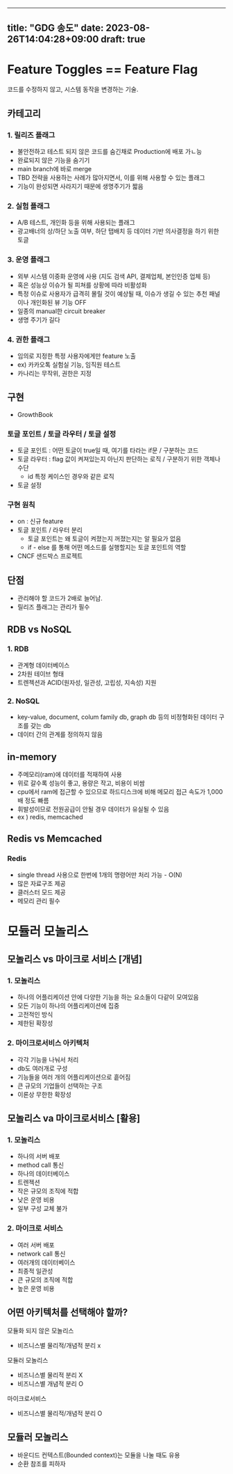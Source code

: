
---
title: "GDG 송도"
date: 2023-08-26T14:04:28+09:00
draft: true
---

# Feature Toggles == Feature Flag
코드를 수정하지 않고, 시스템 동작을 변경하는 기술.

## 카테고리
### 1. 릴리즈 플래그
- 불안전하고 테스트 되지 않은 코드를 숨긴채로 Production에 배포 가ㄴ능
- 완료되지 않은 기능을 숨기기
- main branch에 바로 merge
- TBD 전략을 사용하는 사례가 많아지면서, 이를 위해 사용할 수 있는 플래그
- 기능이 완성되면 사라지기 때문에 생명주기가 짧음

### 2. 실험 플래그
- A/B 테스트, 개인화 등을 위해 사용되는 플래그
- 광고배너의 상/하단 노출 여부, 하단 탭배치 등 데이터 기반 의사결정을 하기 위한 토글

### 3. 운영 플래그
- 외부 시스템 이중화 운영에 사용 (지도 검색 API, 결제업체, 본인인증 업체 등)
- 혹은 성능상 이슈가 될 피쳐를 상황에 따라 비활성화
- 특정 이슈로 사용자가 급격히 몰릴 것이 예상될 때, 이슈가 생길 수 있는 추천 패널이나 개인화된 뷰 기능 OFF
- 일종의 manual한 circuit breaker
- 생명 주기가 길다

### 4. 권한 플래그
- 임의로 지정한 특정 사용자에게만 feature 노출
- ex) 카카오톡 실험실 기능, 임직원 테스트
- 카나리는 무작위, 권한은 지정

## 구현
- GrowthBook

### 토글 포인트 / 토글 라우터 / 토글 설정
- 토글 포인트 : 어떤 토글이 true일 때, 여기를 타라는 if문 / 구분하는 코드
- 토글 라우터 : flag 값이 켜져있는지 아닌지 판단하는 로직 / 구분하기 위한 객체나 수단
  - id 특정 케이스인 경우와 같은 로직
- 토글 설정


### 구현 원칙
- on : 신규 feature
- 토글 포인트 / 라우터 분리
  - 토글 포인트는 왜 토글이 켜졌는지 꺼졌는지는 알 필요가 없음
  - if - else 를 통해 어떤 메소드를 실행할지는 토글 포인트의 역할
- CNCF 샌드박스 프로젝트

## 단점
- 관리해야 할 코드가 2배로 늘어남.
- 릴리즈 플래그는 관리가 필수


## RDB vs NoSQL
### 1. RDB
- 관계형 데이터베이스
- 2차원 테이브 형태
- 트렌젝션과 ACID(원자성, 일관성, 고립성, 지속성) 지원

### 2. NoSQL
- key-value, document, colum family db, graph db 등의 비정형화된 데이터 구조를 갖는 db
- 데이터 간의 관계를 정의하지 않음

## in-memory
- 주메모리(ram)에 데이터를 적재하여 사용
- 위로 갈수록 성능이 좋고, 용량은 작고, 비용이 비쌈
- cpu에서 ram에 접근할 수 있으므로 하드디스크에 비해 메모리 접근 속도가 1,000배 정도 빠름
- 휘발성이므로 전원공급이 안될 경우 데이터가 유실될 수 있음
- ex ) redis, memcached

## Redis vs Memcached
### Redis
- single thread 사용으로 한번에 1개의 명령어만 처리 가능 - O(N)
- 많은 자료구조 제공
- 클러스터 모드 제공
- 메모리 관리 필수 


# 모듈러 모놀리스
## 모놀리스 vs 마이크로 서비스 [개념]
### 1. 모놀리스
- 하나의 어플리케이션 안에 다양한 기능을 하는 요소들이 다같이 모여있음
- 모든 기능이 하나의 어플리케이션에 집중
- 고전적인 방식
- 제한된 확장성

### 2. 마이크로서비스 아키텍처
- 각각 기능을 나눠서 처리
- db도 여러개로 구성
- 기능들을 여러 개의 어플리케이션으로 흩어짐
- 큰 규모의 기업들이 선택하는 구조
- 이론상 무한한 확장성

## 모놀리스 va 마이크로서비스 [활용]
### 1. 모놀리스
- 하나의 서버 배포
- method call 통신
- 하나의 데이터베이스
- 트렌젝션
- 작은 규모의 조직에 적합
- 낮은 운영 비용
- 일부 구성 교체 불가

### 2. 마이크로 서비스
- 여러 서버 배포
- network call 통신
- 여러개의 데이터베이스
- 최종적 일관성
- 큰 규모의 조직에 적합
- 높은 운영 비용

## 어떤 아키텍처를 선택해야 할까?
모듈화 되지 않은 모놀리스
- 비즈니스별 물리적/개념적 분리 x

모듈러 모놀리스
- 비즈니스별 물리적 분리 X
- 비즈니스별 개념적 분리 O

마이크로서비스
- 비즈니스별 물리적/개념적 분리 O

## 모듈러 모놀리스
- 바운디드 컨텍스트(Bounded context)는 모듈을 나눌 때도 유용
- 순환 참조를 피하자